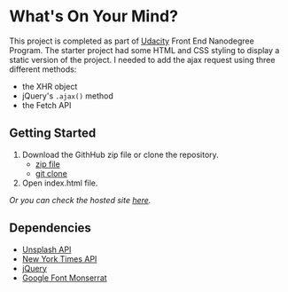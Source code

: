 # What's On Your Mind?

This project is completed as part of [Udacity](https://www.udacity.com/) Front End Nanodegree Program. The starter project had some HTML and CSS styling to display a static version of the project. I needed to add the ajax request using three different methods:
* the XHR object
* jQuery's `.ajax()` method
* the Fetch API

## Getting Started

1. Download the GithHub zip file or clone the repository.
    * [zip file](https://github.com/torralbapatrick/whats-on-your-mind/archive/master.zip)
    * [git clone](https://github.com/torralbapatrick/whats-on-your-mind)
2. Open index.html file.

_Or you can check the hosted site [here](https://torralbapatrick.github.io/whats-on-your-mind/)._

## Dependencies

* [Unsplash API](https://unsplash.com/developers)
* [New York Times API](https://developer.nytimes.com/)
* [jQuery](https://jquery.com/)
* [Google Font Monserrat](https://fonts.google.com/specimen/Montserrat)